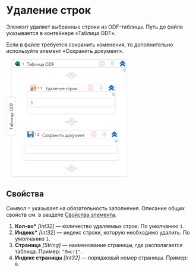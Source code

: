 # Удаление строк

Элемент удаляет выбранные строки из ODF-таблицы. Путь до файла указывается в контейнере «Таблица ODF».

Если в файле требуется сохранить изменения, то дополнительно используйте элемент «Сохранить документ».

![Элемент «Удаление строк»](<../../../../.gitbook/assets1/windows_items/odf-delete-rows.png>)


## Свойства

Символ `*` указывает на обязательность заполнения. Описание общих свойств см. в разделе [Свойства элемента](https://docs.primo-rpa.ru/primo-rpa/primo-studio/process/elements#svoistva-elementa).

1. **Кол-во\*** *[Int32]* — количество удаляемых строк. По умолчанию `1`.
1. **Индекс\*** *[Int32]* — индекс строки, которую необходимо удалить. По умолчанию `1`.
1. **Страница** *[String]* — наименование страницы, где располагается таблица. Пример: `"Лист1"`.
1. **Индекс страницы** *[Int32]* — порядковый номер страницы. Пример: `0`.
